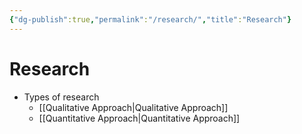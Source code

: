 ```yaml
---
{"dg-publish":true,"permalink":"/research/","title":"Research"}
---
```


# Research
- Types of research
	- [[Qualitative Approach\|Qualitative Approach]]
	- [[Quantitative Approach\|Quantitative Approach]]
